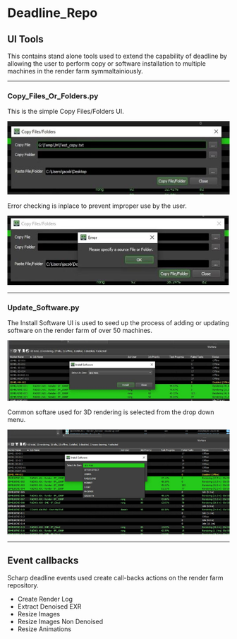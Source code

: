 # Deadline_Repo

## UI Tools

This contains stand alone tools used to extend the capability of deadline by allowing the user to perform copy or software installation to multiple machines in the render farm symmaltainiously.

---
### Copy_Files_Or_Folders.py

This is the simple Copy Files/Folders UI.

![Copy File](images/Copy_File.JPG)

Error checking is inplace to prevent improper use by the user.

![](images/Copy_File_Error.JPG)

---
### Update_Software.py
The Install Software UI is used to seed up the process of adding or updating software on the render farm of over 50 machines.

![Instal Software](images/Install_Software.JPG)

Common softare used for 3D rendering is selected from the drop down menu.

![](images/Install_Software_Dropdown.jpg)

---

## Event callbacks

Scharp deadline events used create call-backs actions on the render farm repository.

- Create Render Log
- Extract Denoised EXR
- Resize Images
- Resize Images Non Denoised
- Resize Animations


